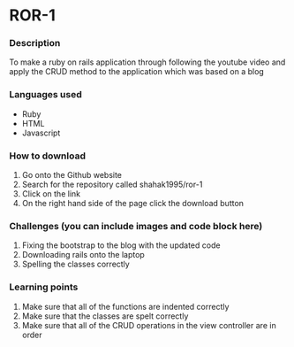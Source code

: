 # ROR-1
### Description
To make a ruby on rails application through following the youtube video and apply the CRUD method to the application which was based on a blog

### Languages used
* Ruby
* HTML
* Javascript

### How to download
1. Go onto the Github website
2. Search for the repository called shahak1995/ror-1
3. Click on the link
4. On the right hand side of the page click the download button

### Challenges (you can include images and code block here)
1. Fixing the bootstrap to the blog with the updated code
2. Downloading rails onto the laptop
3. Spelling the classes correctly

### Learning points
1. Make sure that all of the functions are indented correctly
2. Make sure that the classes are spelt correctly
3. Make sure that all of the CRUD operations in the view controller are in order
